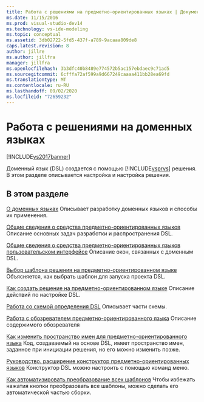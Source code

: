 ```yaml
---
title: Работа с решениями на предметно-ориентированных языках | Документация Майкрософт
ms.date: 11/15/2016
ms.prod: visual-studio-dev14
ms.technology: vs-ide-modeling
ms.topic: conceptual
ms.assetid: 3db02722-5fd5-437f-a789-9acaaa809de8
caps.latest.revision: 8
author: jillre
ms.author: jillfra
manager: jillfra
ms.openlocfilehash: 3b3dfc40b8489e774572b5ac157ebdaec9c71ad5
ms.sourcegitcommit: 6cfffa72af599a9d667249caaaa411bb28ea69fd
ms.translationtype: MT
ms.contentlocale: ru-RU
ms.lasthandoff: 09/02/2020
ms.locfileid: "72659232"
---
```

# <a name="working-with-domain-specific-language-solutions"></a>Работа с решениями на доменных языках
[!INCLUDE[vs2017banner](../includes/vs2017banner.md)]

Доменный язык (DSL) создается с помощью [!INCLUDE[vsprvs](../includes/vsprvs-md.md)] решения. В этом разделе описывается настройка и настройка решения.

## <a name="in-this-section"></a>В этом разделе
 [О доменных языках](../modeling/about-domain-specific-languages.md) Описывает разработку доменных языков и способы их применения.

 [Общие сведения о средства предметно-ориентированных языков](../modeling/overview-of-domain-specific-language-tools.md) Описание основных задач разработки и распространения DSL.

 [Общие сведения о средства предметно-ориентированных языков пользовательском интерфейсе](../modeling/overview-of-the-domain-specific-language-tools-user-interface.md) Описание окон, связанных с доменным DSL.

 [Выбор шаблона решения на предметно-ориентированном языке](../modeling/choosing-a-domain-specific-language-solution-template.md) Объясняется, как выбрать шаблон для запуска проекта DSL.

 [Как создать решение на предметно-ориентированном языке](../modeling/how-to-create-a-domain-specific-language-solution.md) Описание действий по настройке DSL.

 [Работа со схемой определения DSL](../modeling/working-with-the-dsl-definition-diagram.md) Описывает части схемы.

 [Работа с обозревателем предметно-ориентированного языка](../modeling/working-with-the-domain-specific-language-explorer.md) Описание содержимого обозревателя

 [Как изменить пространство имен для предметно-ориентированного языка](../modeling/how-to-change-the-namespace-of-a-domain-specific-language.md) Код, создаваемый на основе DSL, имеет пространство имен, заданное при инициации решения, но его можно изменить позже.

 [Руководство. расширение конструктор предметно-ориентированных языков](../modeling/how-to-extend-the-domain-specific-language-designer.md) Конструктор DSL можно настроить с помощью команд меню.

 [Как автоматизировать преобразование всех шаблонов](https://msdn.microsoft.com/b63cfe20-fe5e-47cc-9506-59b29bca768a) Чтобы избежать нажатия кнопки преобразовать все шаблоны, можно сделать его автоматической частью сборки.
